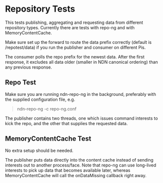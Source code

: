 Repository Tests
================

This tests publishing, aggregating and requesting data from different repository types. Currently there are tests with repo-ng and with MemoryContentCache.

Make sure set up the forward to route the data prefix correctly (default is /repotest/data) if you run the publisher and consumer on different Pis.

The consumer polls the repo prefix for the newest data. After the first response, it excludes all data older (smaller in NDN canonical ordering) than any previous response.  


Repo Test
---------
Make sure you are running ndn-repo-ng in the background, preferably with the supplied configuration file, e.g.
>    ndn-repo-ng -c repo-ng.conf

The publisher contains two threads, one which issues command interests to kick the repo, and the other that supplies the requested data.  


MemoryContentCache Test
-----------------------
No extra setup should be needed.  

The publisher puts data directly into the content cache instead of sending interests out to another process/face.  Note that repo-ng can use long-lived interests to pick up data that becomes available later, whereas MemoryContentCache will call the onDataMissing callback right away.  
 
